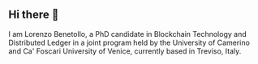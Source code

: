 ## Hi there 👋

I am Lorenzo Benetollo, a PhD candidate in Blockchain Technology and Distributed Ledger in a joint program held by the University of Camerino and Ca' Foscari University of Venice, currently based in Treviso, Italy.
